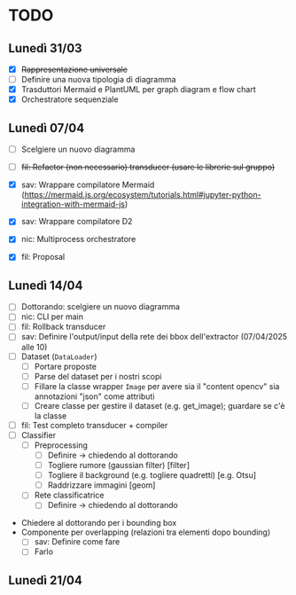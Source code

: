 # TODO

## Lunedì 31/03

- [x] ~~Rappresentazione universale~~
- [ ] Definire una nuova tipologia di diagramma
- [x] Trasduttori Mermaid e PlantUML per graph diagram e flow chart
- [x] Orchestratore sequenziale

## Lunedì 07/04

- [ ] Scelgiere un nuovo diagramma
- [ ] ~~fil: Refactor (non necessario) transducer (usare le librerie sul gruppo)~~
- [x] sav: Wrappare compilatore Mermaid (https://mermaid.js.org/ecosystem/tutorials.html#jupyter-python-integration-with-mermaid-js)
- [x] sav: Wrappare compilatore D2
- [x] nic: Multiprocess orchestratore
- [x] fil: Proposal


## Lunedì 14/04

- [ ] Dottorando: scelgiere un nuovo diagramma
- [ ] nic: CLI per main
- [ ] fil: Rollback transducer
- [ ] sav: Definire l'output/input della rete dei bbox dell'extractor (07/04/2025 alle 10)
- [ ] Dataset (`DataLoader`)
  - [ ] Portare proposte
  - [ ] Parse del dataset per i nostri scopi
  - [ ] Fillare la classe wrapper `Image` per avere sia il "content opencv" sia annotazioni "json" come attributi 
  - [ ] Creare classe per gestire il dataset (e.g. get_image); guardare se c'è la classe 
- [ ] fil: Test completo transducer + compiler
- [ ] Classifier
  - [ ] Preprocessing
    - [ ] Definire -> chiedendo al dottorando
    - [ ] Togliere rumore (gaussian filter) [filter]
    - [ ] Togliere il background (e.g. togliere quadretti) [e.g. Otsu]
    - [ ] Raddrizzare immagini [geom]
  - [ ] Rete classificatrice
    - [ ] Definire -> chiedendo al dottorando
- Chiedere al dottorando per i bounding box
- Componente per overlapping (relazioni tra elementi dopo bounding)
  - [ ] sav: Definire come fare
  - [ ] Farlo

## Lunedì 21/04


